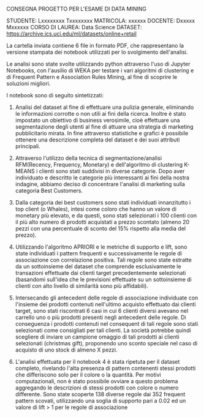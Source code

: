 CONSEGNA PROGETTO PER L'ESAME DI DATA MINING

STUDENTE: Lxxxxxxxx Txxxxxxxx
MATRICOLA: xxxxxx
DOCENTE: Dxxxxx Mxxxxxx
CORSO DI LAUREA: Data Science
DATASET: https://archive.ics.uci.edu/ml/datasets/online+retail

La cartella inviata contiene 6 file in formato PDF, che rappresentano la versione stampata dei notebook utilizzati per lo svolgimento dell'analisi. 

Le analisi sono state svolte utilizzando python attraverso l'uso di Jupyter Notebooks, con l'ausilio di WEKA per testare i vari algoritmi di clustering e di Frequent Pattern e Association Rules Mining, al fine di scoprire le soluzioni migliori. 

I notebook sono di seguito sintetizzati:

1) Analisi del dataset al fine di effettuare una pulizia generale, eliminando le informazioni corrotte o non utili ai fini della ricerca. Inoltre è stato impostato un obiettivo di business verosimile, cioè effettuare una segmentazione degli utenti al fine di attuare una strategia di marketing pubblicitario mirata. In fine attraverso statistiche e grafici è possibile ottenere una descrizione completa del dataset e dei suoi attributi principali.

2) Attraverso l'utilizzo della tecnica di segmentazione/analisi RFM(Recency, Frequency, Monetary) e dell'algoritmo di clustering K-MEANS i clienti sono stati suddivisi in diverse categorie. Dopo aver individuato e descritto le categorie più interessanti ai fini della nostra indagine, abbiamo deciso di concentrare l'analisi di marketing sulla categoria Best Customers. 

3) Dalla categoria dei best customers sono stati individuati innanzitutto i top client (o Whales), intesi come coloro che hanno un valore di monetary più elevato, e da questi, sono stati selezionati i 100 clienti con il più alto numero di prodotti acquistati a prezzo scontato (almeno 20 pezzi con una percentuale di sconto del 15% rispetto alla media del prezzo).

4) Utilizzando l'algoritmo APRIORI e le metriche di supporto e lift, sono state individuati i pattern frequenti e successivamente le regole di associazione con correlazione positiva. Tali regole sono state estratte da un sottoinsieme del dataset che comprende esclusivamente le transazioni effettuate dai clienti target precedentemente selezionati (basandomi sull'idea che le previsioni effettuate su un sottoinsieme di clienti con alto livello di similarità sono più affidabili).

5) Intersecando gli antecedent delle regole di associazione individuate con l'insieme dei prodotti contenuti nell'ultimo acquisto effettuato dai clienti target, sono stati riscontrati 6 casi in cui 6 clienti diversi avevano nel carrello uno o più prodotti presenti negli antecedent delle regole. Di conseguenza i prodotti contenuti nel consequent di tali regole sono stati selezionati come consigliati per tali clienti. La società potrebbe quindi scegliere di inviare un campione omaggio di tali prodotti ai clienti selezionati (christmas gift), proponendo uno sconto speciale nel caso di acquisto di uno stock di almeno X pezzi.

6) L'analisi effettuata per il notebook 4 è stata ripetuta per il dataset completo, rivelando l'alta presenza di pattern contenenti stessi prodotti che differiscono solo per il colore o la quantità. Per motivi computazionali, non è stato possibile ovviare a questo problema aggregando le descrizioni di stessi prodotti con colore o numero differente. Sono state scoperte 138 diverse regole dai 352 frequent pattern scovati, utilizzando una soglia di supporto pari a 0.02 ed un valore di lift > 1 per le regole di associazione
